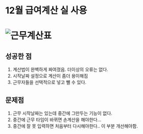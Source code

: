 12월 급여계산 실 사용 
=======================
![근무계산표](https://user-images.githubusercontent.com/87793069/147402165-5adcffe1-3627-40ba-b1e1-41c6929c55c7.png)
==================================================
성공한 점
------------------------------------------
1. 계산법이 완벽하게 짜여졌음. 더이상의 오류는 없다.
2. 시작날짜 설정으로 계산이 좀더 용이해짐
3. 근무자들을 선택적으로 넣고 뺄 수 있다. 


문제점
-----------------------------
1. 근무 시작날짜는 있는데 중간에 그만두는 기능이 없다.
2. 중간에 근무 타임이 바뀌면 손계산을 해야한다...
3. 중간에 잘 못 입력하면 처음부터 다시해야한다.. 이 부분 개선해야함.
